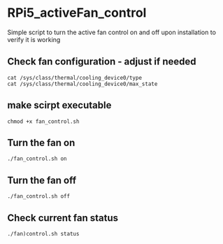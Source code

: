 # RPi5_activeFan_control
Simple script to turn the active fan control on and off upon installation to verify it is working 


## Check fan configuration - adjust if needed
    cat /sys/class/thermal/cooling_device0/type
    cat /sys/class/thermal/cooling_device0/max_state

## make scirpt executable 
    chmod +x fan_control.sh

## Turn the fan on
    ./fan_control.sh on

## Turn the fan off
    ./fan_control.sh off

## Check current fan status 
    ./fan)control.sh status
